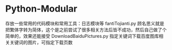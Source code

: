 ﻿# Python-Modular
存放一些常用的代码模块和常用工具：日志模块等
fantiTojianti.py  顾名思义就是把繁体字转为简体，这个是之前尝试了很多相关方法后皆不成功，然后自己做了个简单的，效果还能接受
DownloadBaiduPictures.py  指定关键词下载百度图库相关关键词的图片，可指定下载页数
